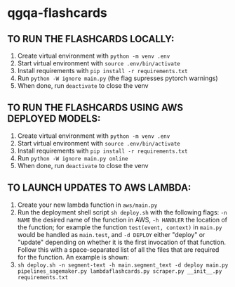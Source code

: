 # qgqa-flashcards

## TO RUN THE FLASHCARDS LOCALLY:

1. Create virtual environment with `python -m venv .env`
2. Start virtual environment with `source .env/bin/activate`
3. Install requirements with `pip install -r requirements.txt`
4. Run `python -W ignore main.py` (the flag supresses pytorch warnings)
5. When done, run `deactivate` to close the venv

## TO RUN THE FLASHCARDS USING AWS DEPLOYED MODELS:

1. Create virtual environment with `python -m venv .env`
2. Start virtual environment with `source .env/bin/activate`
3. Install requirements with `pip install -r requirements.txt`
4. Run `python -W ignore main.py online`
5. When done, run `deactivate` to close the venv

## TO LAUNCH UPDATES TO AWS LAMBDA:

1. Create your new lambda function in `aws/main.py`
2. Run the deployment shell script `sh deploy.sh` with the following flags: `-n NAME` the desired name of the function in AWS, `-h HANDLER` the location of the function; for example the function `test(event, context)` in `main.py` would be handled as `main.test`, and `-d DEPLOY` either "deploy" or "update" depending on whether it is the first invocation of that function. Follow this with a space-separated list of all the files that are required for the function. An example is shown:
3. `sh deploy.sh -n segment-text -h main.segment_text -d deploy main.py pipelines_sagemaker.py lambdaflashcards.py scraper.py __init__.py requirements.txt`
